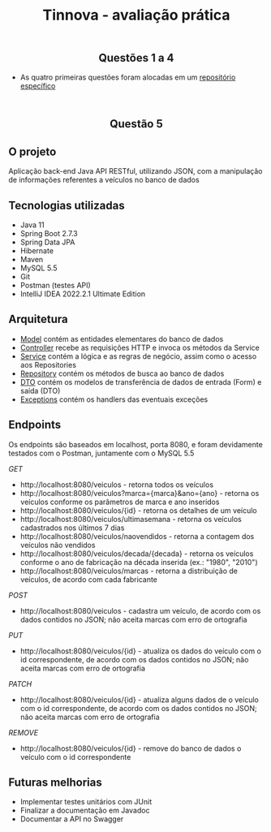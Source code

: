<h1 align="center">
    <br>Tinnova - avaliação prática<br/>
</h1>

<h2 align="center">
    <br>Questões 1 a 4<br/>
</h2>

- As quatro primeiras questões foram alocadas em um [repositório específico](https://github.com/fabianosms/recruitment-tinnova-questoes1a4)

<h2 align="center">
    <br>Questão 5<br/>
</h2>

## O projeto

Aplicação back-end Java API RESTful, utilizando JSON, com a manipulação de informações referentes a veículos no banco de dados


## Tecnologias utilizadas

- Java 11
- Spring Boot 2.7.3
- Spring Data JPA
- Hibernate
- Maven
- MySQL 5.5
- Git
- Postman (testes API)
- IntelliJ IDEA 2022.2.1 Ultimate Edition


## Arquitetura

- [Model](https://github.com/fabianosms/recruitment-tinnova/tree/master/src/main/java/com/machado/fabiano/recruitmenttinnova/model) contém as entidades elementares do banco de dados
- [Controller](https://github.com/fabianosms/recruitment-tinnova/tree/master/src/main/java/com/machado/fabiano/recruitmenttinnova/controller) recebe as requisições HTTP e invoca os métodos da Service
- [Service](https://github.com/fabianosms/recruitment-tinnova/tree/master/src/main/java/com/machado/fabiano/recruitmenttinnova/service) contém a lógica e as regras de negócio, assim como o acesso aos Repositories
- [Repository](https://github.com/fabianosms/recruitment-tinnova/tree/master/src/main/java/com/machado/fabiano/recruitmenttinnova/repository) contém os métodos de busca ao banco de dados
- [DTO](https://github.com/fabianosms/recruitment-tinnova/tree/master/src/main/java/com/machado/fabiano/recruitmenttinnova/dto) contém os modelos de transferência de dados de entrada (Form) e saída (DTO)
- [Exceptions](https://github.com/fabianosms/recruitment-tinnova/tree/master/src/main/java/com/machado/fabiano/recruitmenttinnova/exceptions) contém os handlers das eventuais exceções


## Endpoints

Os endpoints são baseados em localhost, porta 8080, e foram devidamente testados com o Postman, juntamente com o MySQL 5.5

*GET*
- http://localhost:8080/veiculos - retorna todos os veículos
- http://localhost:8080/veiculos?marca={marca}&ano={ano} - retorna os veículos conforme os parâmetros de marca e ano inseridos
- http://localhost:8080/veiculos/{id} - retorna os detalhes de um veículo
- http://localhost:8080/veiculos/ultimasemana - retorna os veículos cadastrados nos últimos 7 dias
- http://localhost:8080/veiculos/naovendidos - retorna a contagem dos veículos não vendidos
- http://localhost:8080/veiculos/decada/{decada} - retorna os veículos conforme o ano de fabricação na década inserida (ex.: "1980", "2010")
- http://localhost:8080/veiculos/marcas - retorna a distribuição de veículos, de acordo com cada fabricante

*POST*
- http://localhost:8080/veiculos - cadastra um veículo, de acordo com os dados contidos no JSON; não aceita marcas com erro de ortografia

*PUT*
- http://localhost:8080/veiculos/{id} - atualiza os dados do veículo com o id correspondente, de acordo com os dados contidos no JSON; não aceita marcas com erro de ortografia

*PATCH*
- http://localhost:8080/veiculos/{id} - atualiza alguns dados de o veículo com o id correspondente, de acordo com os dados contidos no JSON; não aceita marcas com erro de ortografia

*REMOVE*
- http://localhost:8080/veiculos/{id} - remove do banco de dados o veículo com o id correspondente


## Futuras melhorias

- Implementar testes unitários com JUnit
- Finalizar a documentação em Javadoc
- Documentar a API no Swagger
